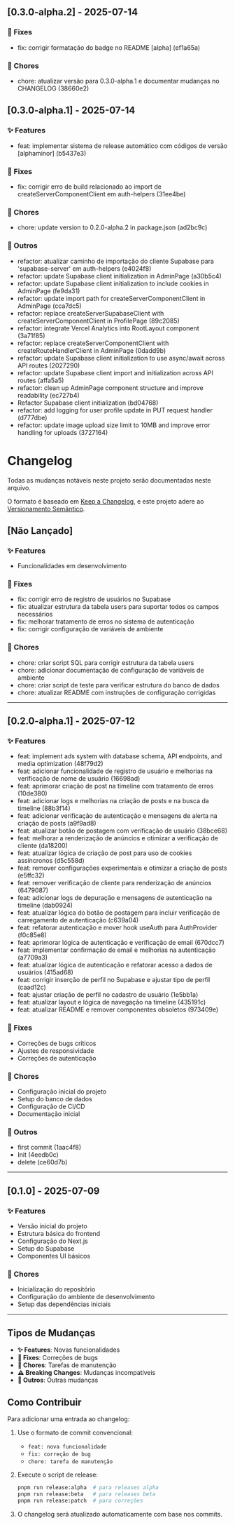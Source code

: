 ## [0.3.0-alpha.2] - 2025-07-14

### 🐛 Fixes

- fix: corrigir formatação do badge no README [alpha] (ef1a65a)

### 🔧 Chores

- chore: atualizar versão para 0.3.0-alpha.1 e documentar mudanças no CHANGELOG (38660e2)

## [0.3.0-alpha.1] - 2025-07-14

### ✨ Features

- feat: implementar sistema de release automático com códigos de versão [alphaminor] (b5437e3)

### 🐛 Fixes

- fix: corrigir erro de build relacionado ao import de createServerComponentClient em auth-helpers (31ee4be)

### 🔧 Chores

- chore: update version to 0.2.0-alpha.2 in package.json (ad2bc9c)

### 📝 Outros

- refactor: atualizar caminho de importação do cliente Supabase para 'supabase-server' em auth-helpers (e4024f8)
- refactor: update Supabase client initialization in AdminPage (a30b5c4)
- refactor: update Supabase client initialization to include cookies in AdminPage (fe9da31)
- refactor: update import path for createServerComponentClient in AdminPage (cca7dc5)
- refactor: replace createServerSupabaseClient with createServerComponentClient in ProfilePage (89c2085)
- refactor: integrate Vercel Analytics into RootLayout component (3a71f85)
- refactor: replace createServerComponentClient with createRouteHandlerClient in AdminPage (0dadd9b)
- refactor: update Supabase client initialization to use async/await across API routes (2027290)
- refactor: update Supabase client import and initialization across API routes (affa5a5)
- refactor: clean up AdminPage component structure and improve readability (ec727b4)
- Refactor Supabase client initialization (bd04768)
- refactor: add logging for user profile update in PUT request handler (d777dbe)
- refactor: update image upload size limit to 10MB and improve error handling for uploads (3727164)

# Changelog

Todas as mudanças notáveis neste projeto serão documentadas neste arquivo.

O formato é baseado em [Keep a Changelog](https://keepachangelog.com/pt-BR/1.0.0/),
e este projeto adere ao [Versionamento Semântico](https://semver.org/lang/pt-BR/).

## [Não Lançado]

### ✨ Features
- Funcionalidades em desenvolvimento

### 🐛 Fixes
- fix: corrigir erro de registro de usuários no Supabase
- fix: atualizar estrutura da tabela users para suportar todos os campos necessários
- fix: melhorar tratamento de erros no sistema de autenticação
- fix: corrigir configuração de variáveis de ambiente

### 🔧 Chores
- chore: criar script SQL para corrigir estrutura da tabela users
- chore: adicionar documentação de configuração de variáveis de ambiente
- chore: criar script de teste para verificar estrutura do banco de dados
- chore: atualizar README com instruções de configuração corrigidas

---

## [0.2.0-alpha.1] - 2025-07-12

### ✨ Features
- feat: implement ads system with database schema, API endpoints, and media optimization (48f79d2)
- feat: adicionar funcionalidade de registro de usuário e melhorias na verificação de nome de usuário (16698ad)
- feat: aprimorar criação de post na timeline com tratamento de erros (10de380)
- feat: adicionar logs e melhorias na criação de posts e na busca da timeline (88b3f14)
- feat: adicionar verificação de autenticação e mensagens de alerta na criação de posts (a9f9ad8)
- feat: atualizar botão de postagem com verificação de usuário (38bce68)
- feat: melhorar a renderização de anúncios e otimizar a verificação de cliente (da18200)
- feat: atualizar lógica de criação de post para uso de cookies assíncronos (d5c558d)
- feat: remover configurações experimentais e otimizar a criação de posts (e5ffc32)
- feat: remover verificação de cliente para renderização de anúncios (6479087)
- feat: adicionar logs de depuração e mensagens de autenticação na timeline (dab0924)
- feat: atualizar lógica do botão de postagem para incluir verificação de carregamento de autenticação (c639a04)
- feat: refatorar autenticação e mover hook useAuth para AuthProvider (f0c85e8)
- feat: aprimorar lógica de autenticação e verificação de email (670dcc7)
- feat: implementar confirmação de email e melhorias na autenticação (a7709a3)
- feat: atualizar lógica de autenticação e refatorar acesso a dados de usuários (415ad68)
- feat: corrigir inserção de perfil no Supabase e ajustar tipo de perfil (caad12c)
- feat: ajustar criação de perfil no cadastro de usuário (1e5bb1a)
- feat: atualizar layout e lógica de navegação na timeline (435191c)
- feat: atualizar README e remover componentes obsoletos (973409e)

### 🐛 Fixes
- Correções de bugs críticos
- Ajustes de responsividade
- Correções de autenticação

### 🔧 Chores
- Configuração inicial do projeto
- Setup do banco de dados
- Configuração de CI/CD
- Documentação inicial

### 📝 Outros
- first commit (1aac4f8)
- Init (4eedb0c)
- delete (ce60d7b)

---

## [0.1.0] - 2025-07-09

### ✨ Features
- Versão inicial do projeto
- Estrutura básica do frontend
- Configuração do Next.js
- Setup do Supabase
- Componentes UI básicos

### 🔧 Chores
- Inicialização do repositório
- Configuração do ambiente de desenvolvimento
- Setup das dependências iniciais

---

## Tipos de Mudanças

- **✨ Features**: Novas funcionalidades
- **🐛 Fixes**: Correções de bugs
- **🔧 Chores**: Tarefas de manutenção
- **⚠️ Breaking Changes**: Mudanças incompatíveis
- **📝 Outros**: Outras mudanças

## Como Contribuir

Para adicionar uma entrada ao changelog:

1. Use o formato de commit convencional:
   - `feat: nova funcionalidade`
   - `fix: correção de bug`
   - `chore: tarefa de manutenção`

2. Execute o script de release:
   ```bash
   pnpm run release:alpha  # para releases alpha
   pnpm run release:beta   # para releases beta
   pnpm run release:patch  # para correções
   ```

3. O changelog será atualizado automaticamente com base nos commits.
